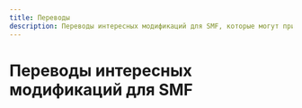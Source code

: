 ```yaml
---
title: Переводы
description: Переводы интересных модификаций для SMF, которые могут пригодиться как начинающим, так и опытным администраторам.
---
```


# Переводы интересных модификаций для SMF
